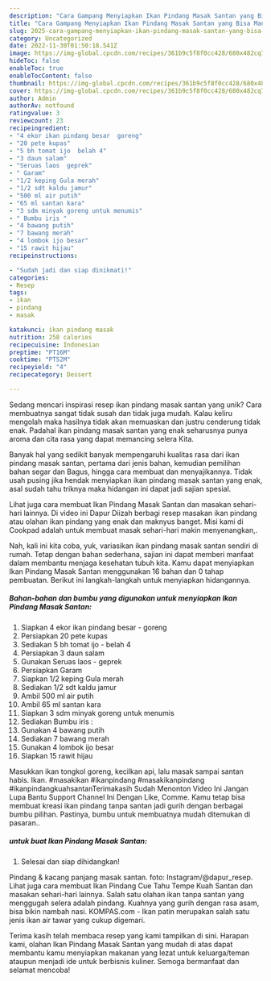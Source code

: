 ```yaml
---
description: "Cara Gampang Menyiapkan Ikan Pindang Masak Santan yang Bisa Manjain Lidah"
title: "Cara Gampang Menyiapkan Ikan Pindang Masak Santan yang Bisa Manjain Lidah"
slug: 2025-cara-gampang-menyiapkan-ikan-pindang-masak-santan-yang-bisa-manjain-lidah
category: Uncategorized
date: 2022-11-30T01:50:18.541Z
image: https://img-global.cpcdn.com/recipes/361b9c5f8f0cc428/680x482cq70/ikan-pindang-masak-santan-foto-resep-utama.jpg
hideToc: false
enableToc: true
enableTocContent: false
thumbnail: https://img-global.cpcdn.com/recipes/361b9c5f8f0cc428/680x482cq70/ikan-pindang-masak-santan-foto-resep-utama.jpg
cover: https://img-global.cpcdn.com/recipes/361b9c5f8f0cc428/680x482cq70/ikan-pindang-masak-santan-foto-resep-utama.jpg
author: Admin
authorAv: notfound
ratingvalue: 3
reviewcount: 23
recipeingredient:
- "4 ekor ikan pindang besar  goreng"
- "20 pete kupas"
- "5 bh tomat ijo  belah 4"
- "3 daun salam"
- "Seruas laos  geprek"
- " Garam"
- "1/2 keping Gula merah"
- "1/2 sdt kaldu jamur"
- "500 ml air putih"
- "65 ml santan kara"
- "3 sdm minyak goreng untuk menumis"
- " Bumbu iris "
- "4 bawang putih"
- "7 bawang merah"
- "4 lombok ijo besar"
- "15 rawit hijau"
recipeinstructions:

- "Sudah jadi dan siap dinikmati!"
categories:
- Resep
tags:
- ikan
- pindang
- masak

katakunci: ikan pindang masak 
nutrition: 258 calories
recipecuisine: Indonesian
preptime: "PT16M"
cooktime: "PT52M"
recipeyield: "4"
recipecategory: Dessert

---
```





Sedang mencari inspirasi resep ikan pindang masak santan yang unik? Cara membuatnya sangat tidak susah dan tidak juga mudah. Kalau keliru mengolah maka hasilnya tidak akan memuaskan dan justru cenderung tidak enak. Padahal ikan pindang masak santan yang enak seharusnya punya aroma dan cita rasa yang dapat memancing selera Kita.





Banyak hal yang sedikit banyak mempengaruhi kualitas rasa dari ikan pindang masak santan, pertama dari jenis bahan, kemudian pemilihan bahan segar dan Bagus, hingga cara membuat dan menyajikannya. Tidak usah pusing jika hendak menyiapkan ikan pindang masak santan yang enak,      asal sudah tahu triknya maka hidangan ini dapat jadi sajian spesial.














Lihat juga cara membuat Ikan Pindang Masak Santan dan masakan sehari-hari lainnya. Di video ini Dapur Diizah berbagi resep masakan ikan pindang atau olahan ikan pindang yang enak dan maknyus banget. Misi kami di Cookpad adalah untuk membuat masak sehari-hari makin menyenangkan,.






Nah, kali ini kita coba, yuk, variasikan ikan pindang masak santan sendiri di rumah. Tetap dengan bahan sederhana, sajian ini dapat memberi manfaat dalam membantu menjaga kesehatan tubuh kita. Kamu dapat menyiapkan Ikan Pindang Masak Santan menggunakan 16 bahan dan 0 tahap pembuatan. Berikut ini langkah-langkah untuk menyiapkan hidangannya.

<!--inarticleads1-->

##### Bahan-bahan dan bumbu yang digunakan untuk menyiapkan Ikan Pindang Masak Santan:

1. Siapkan 4 ekor ikan pindang besar - goreng
1. Persiapkan 20 pete kupas
1. Sediakan 5 bh tomat ijo - belah 4
1. Persiapkan 3 daun salam
1. Gunakan Seruas laos - geprek
1. Persiapkan  Garam
1. Siapkan 1/2 keping Gula merah
1. Sediakan 1/2 sdt kaldu jamur
1. Ambil 500 ml air putih
1. Ambil 65 ml santan kara
1. Siapkan 3 sdm minyak goreng untuk menumis
1. Sediakan  Bumbu iris :
1. Gunakan 4 bawang putih
1. Sediakan 7 bawang merah
1. Gunakan 4 lombok ijo besar
1. Siapkan 15 rawit hijau


Masukkan ikan tongkol goreng, kecilkan api, lalu masak sampai santan habis. Ikan. #masakikan #ikanpindang #masakikanpindang #ikanpindangkuahsantanTerimakasih Sudah Menonton Video Ini Jangan Lupa Bantu Support Channel Ini Dengan Like, Comme. Kamu tetap bisa membuat kreasi ikan pindang tanpa santan jadi gurih dengan berbagai bumbu pilihan. Pastinya, bumbu untuk membuatnya mudah ditemukan di pasaran.. 

<!--inarticleads2-->

#####  untuk buat Ikan Pindang Masak Santan:


1. Selesai dan siap dihidangkan!

Pindang &amp; kacang panjang masak santan. foto: Instagram/@dapur_resep. Lihat juga cara membuat Ikan Pindang Cue Tahu Tempe Kuah Santan dan masakan sehari-hari lainnya. Salah satu olahan ikan tanpa santan yang menggugah selera adalah pindang. Kuahnya yang gurih dengan rasa asam, bisa bikin nambah nasi. KOMPAS.com - Ikan patin merupakan salah satu jenis ikan air tawar yang cukup digemari. 

Terima kasih telah membaca resep yang kami tampilkan di sini. Harapan kami, olahan Ikan Pindang Masak Santan yang mudah di atas dapat membantu kamu menyiapkan makanan yang lezat untuk keluarga/teman ataupun menjadi ide untuk berbisnis kuliner. Semoga bermanfaat dan selamat mencoba!
